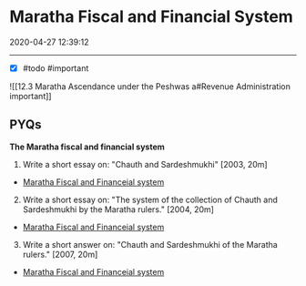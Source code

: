 # Maratha Fiscal and Financial System
2020-04-27 12:39:12

---

- [x] #todo #important 

![[12.3 Maratha Ascendance under the Peshwas a#Revenue Administration important]]

## PYQs

**The Maratha fiscal and financial system**

1. Write a short essay on: "Chauth and Sardeshmukhi" [2003, 20m]
-   [Maratha Fiscal and Financeial system](onenote:[[Maratha]]%20Fiscal%20and%20Financial%20System&section-id={30386B1C-9406-434A-B7BA-78E4BA561A0D}&page-id={0A38CD02-F629-464A-A4E7-71F32B18D9A4}&object-id={FCEB554A-CE4A-4166-9DFD-F2D39CB9068C}&10&base-path=https://d.docs.live.net/bbc8be5bd337910c/Documents/History%20Optional/Medieval%20India/Part%20II/18th%20Century.one)

2. Write a short essay on: "The system of the collection of Chauth and Sardeshmukhi by the Maratha rulers." [2004, 20m]
-   [Maratha Fiscal and Financeial system](onenote:[[Maratha]]%20Fiscal%20and%20Financial%20System&section-id={30386B1C-9406-434A-B7BA-78E4BA561A0D}&page-id={0A38CD02-F629-464A-A4E7-71F32B18D9A4}&object-id={FCEB554A-CE4A-4166-9DFD-F2D39CB9068C}&10&base-path=https://d.docs.live.net/bbc8be5bd337910c/Documents/History%20Optional/Medieval%20India/Part%20II/18th%20Century.one)

3. Write a short answer on: "Chauth and Sardeshmukhi of the Maratha rulers." [2007, 20m]
-   [Maratha Fiscal and Financeial system](onenote:[[Maratha]]%20Fiscal%20and%20Financial%20System&section-id={30386B1C-9406-434A-B7BA-78E4BA561A0D}&page-id={0A38CD02-F629-464A-A4E7-71F32B18D9A4}&object-id={FCEB554A-CE4A-4166-9DFD-F2D39CB9068C}&10&base-path=https://d.docs.live.net/bbc8be5bd337910c/Documents/History%20Optional/Medieval%20India/Part%20II/18th%20Century.one)